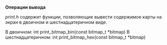 **Операции вывода**

_print.h_ содержит функции, позволяющие вывести содержимое карты на экран в двоичном и шестнадцатеричном виде.

В двоичном:          int print_bitmap_bin(const bitmap_t *bitmap)
В шестнадцатеричном: int print_bitmap_hex(const bitmap_t *bitmap)
